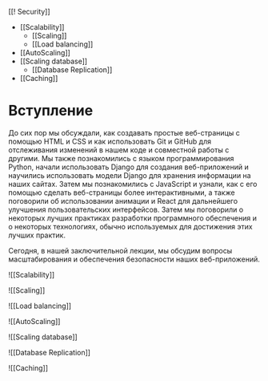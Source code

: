 [[! Security]]

- [[Scalability]]
	- [[Scaling]]
	 - [[Load balancing]]
- [[AutoScaling]]
- [[Scaling database]]
	- [[Database Replication]]
- [[Caching]]



# Вступление

До сих пор мы обсуждали, как создавать простые веб-страницы с помощью HTML и CSS и как использовать Git и GitHub для отслеживания изменений в нашем коде и совместной работы с другими. Мы также познакомились с языком программирования Python, начали использовать Django для создания веб-приложений и научились использовать модели Django для хранения информации на наших сайтах. Затем мы познакомились с JavaScript и узнали, как с его помощью сделать веб-страницы более интерактивными, а также поговорили об использовании анимации и React для дальнейшего улучшения пользовательских интерфейсов. Затем мы поговорили о некоторых лучших практиках разработки программного обеспечения и о некоторых технологиях, обычно используемых для достижения этих лучших практик.

Сегодня, в нашей заключительной лекции, мы обсудим вопросы масштабирования и обеспечения безопасности наших веб-приложений.

![[Scalability]]


![[Scaling]]


![[Load balancing]]

![[AutoScaling]]

![[Scaling database]]

![[Database Replication]]

![[Caching]]
